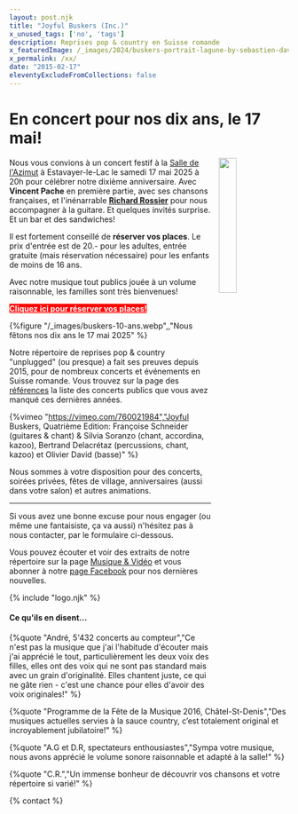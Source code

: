 ```yaml
---
layout: post.njk
title: "Joyful Buskers (Inc.)"
x_unused_tags: ['no', 'tags']
description: Reprises pop & country en Suisse romande
x_featuredImage: /_images/2024/buskers-portrait-lagune-by-sebastien-david.webp
x_permalink: /xx/
date: "2015-02-17"
eleventyExcludeFromCollections: false
---
```


# En concert pour nos dix ans, le 17 mai!

<img src="/_images/buskers-logo-10ans.webp" style="float:right ; width:25%; margin-left:1em;">

Nous vous convions à un concert festif à la
<a href="https://l-azimut.ch/" target="_new">Salle de l'Azimut</a>
à Estavayer-le-Lac le samedi 17 mai 2025 à 20h pour célébrer notre dixième anniversaire. Avec **Vincent Pache** en première partie, avec ses chansons françaises, et l'inénarrable
<a target="_new" href="https://youtu.be/y-xS6aWCX6I?si=g_R1WZl_ZoKtrm9m&t=128">**Richard Rossier**</a> pour nous accompagner à la guitare.
Et quelques invités surprise.
Et un bar et des sandwiches!

Il est fortement conseillé de **réserver vos places**. Le prix d'entrée est de 20.- pour les adultes, entrée gratuite (mais réservation nécessaire) pour les enfants de moins de 16 ans.

Avec notre musique tout publics jouée à un volume raisonnable, les familles sont très bienvenues!

<a
    target="_new"
    class="button"
    style="background-color:red; color:white; font-weight:bold;"
    href="https://infomaniak.events/fr-ch/concerts/dix-ans-de-joyful-buskers/f96dc482-15c6-474b-b67d-6eb308089d43/event/1375629">
        Cliquez ici pour réserver vos places!
</a>

{%figure "/_images/buskers-10-ans.webp",,"Nous fêtons nos dix ans le 17 mai 2025" %}

Notre répertoire de reprises pop & country "unplugged" (ou presque) a fait ses preuves depuis 2015, pour de nombreux concerts et événements en Suisse romande. Vous trouvez sur la page des [références](https://joyful-buskers.ch/references/) la liste des concerts publics que vous avez manqué ces dernières années.

{%vimeo "https://vimeo.com/760021984","Joyful Buskers, Quatrième Edition: Françoise Schneider (guitares & chant) & Silvia Soranzo (chant, accordina, kazoo), Bertrand Delacrétaz (percussions, chant, kazoo) et Olivier David (basse)" %}

Nous sommes à votre disposition pour des concerts, soirées privées, fêtes de village, anniversaires (aussi dans votre salon) et autres animations.

* * *

Si vous avez une bonne excuse pour nous engager (ou même une fantaisiste, ça va aussi) n'hésitez pas à nous contacter, 
par le formulaire ci-dessous.

Vous pouvez écouter et voir des extraits de notre répertoire sur la page [Musique & Vidéo](/musique-videos/) et vous abonner à notre [page Facebook](http://facebook.com/joyful.buskers.inc) pour nos dernières nouvelles.

{% include "logo.njk" %}

#### Ce qu'ils en disent...

{%quote "André, 5'432 concerts au compteur","Ce n'est pas la musique que j'ai l'habitude d'écouter mais j'ai apprécié le tout, particulièrement les deux voix des filles, elles ont des voix qui ne sont pas standard mais avec un grain d'originalité. Elles chantent juste, ce qui ne gâte rien - c'est une chance pour elles d'avoir des voix originales!" %}

{%quote "Programme de la Fête de la Musique 2016, Châtel-St-Denis","Des musiques actuelles servies à la sauce country, c’est totalement original et incroyablement jubilatoire!" %}

{%quote "A.G et D.R, spectateurs enthousiastes","Sympa votre musique, nous avons apprécié le volume sonore raisonnable et adapté à la salle!" %}

{%quote "C.R.","Un immense bonheur de découvrir vos chansons et votre répertoire si varié!" %}

{% contact %}
